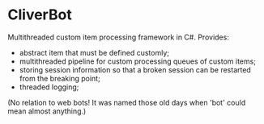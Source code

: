 # CliverBot
Multithreaded custom item processing framework in C#. Provides:
- abstract item that must be defined customly;
- multithreaded pipeline for custom processing queues of custom items;
- storing session information so that a broken session can be restarted from the breaking point;
- threaded logging;

(No relation to web bots! It was named those old days when 'bot' could mean almost anything.)
